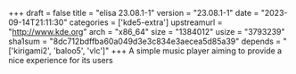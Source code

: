 +++
draft = false
title = "elisa 23.08.1-1"
version = "23.08.1-1"
date = "2023-09-14T21:11:30"
categories = ['kde5-extra']
upstreamurl = "http://www.kde.org"
arch = "x86_64"
size = "1384012"
usize = "3793239"
sha1sum = "8dc712bdffba60a049d3e3c834e3aecea5d85a39"
depends = "['kirigami2', 'baloo5', 'vlc']"
+++
A simple music player aiming to provide a nice experience for its users